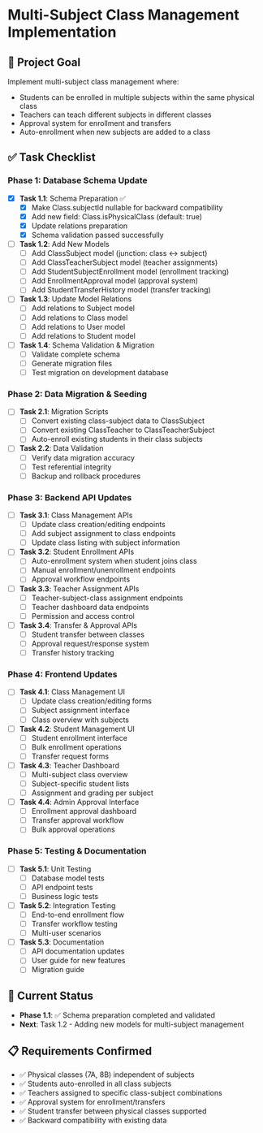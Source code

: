 # Multi-Subject Class Management Implementation

## 🎯 **Project Goal**
Implement multi-subject class management where:
- Students can be enrolled in multiple subjects within the same physical class
- Teachers can teach different subjects in different classes
- Approval system for enrollment and transfers
- Auto-enrollment when new subjects are added to a class

## ✅ **Task Checklist**

### **Phase 1: Database Schema Update**
- [x] **Task 1.1**: Schema Preparation ✅
  - [x] Make Class.subjectId nullable for backward compatibility
  - [x] Add new field: Class.isPhysicalClass (default: true) 
  - [x] Update relations preparation
  - [x] Schema validation passed successfully

- [ ] **Task 1.2**: Add New Models
  - [ ] Add ClassSubject model (junction: class ↔ subject)
  - [ ] Add ClassTeacherSubject model (teacher assignments)
  - [ ] Add StudentSubjectEnrollment model (enrollment tracking)
  - [ ] Add EnrollmentApproval model (approval system)
  - [ ] Add StudentTransferHistory model (transfer tracking)

- [ ] **Task 1.3**: Update Model Relations
  - [ ] Add relations to Subject model
  - [ ] Add relations to Class model
  - [ ] Add relations to User model
  - [ ] Add relations to Student model

- [ ] **Task 1.4**: Schema Validation & Migration
  - [ ] Validate complete schema
  - [ ] Generate migration files
  - [ ] Test migration on development database

### **Phase 2: Data Migration & Seeding**
- [ ] **Task 2.1**: Migration Scripts
  - [ ] Convert existing class-subject data to ClassSubject
  - [ ] Convert existing ClassTeacher to ClassTeacherSubject
  - [ ] Auto-enroll existing students in their class subjects

- [ ] **Task 2.2**: Data Validation
  - [ ] Verify data migration accuracy
  - [ ] Test referential integrity
  - [ ] Backup and rollback procedures

### **Phase 3: Backend API Updates**
- [ ] **Task 3.1**: Class Management APIs
  - [ ] Update class creation/editing endpoints
  - [ ] Add subject assignment to class endpoints
  - [ ] Update class listing with subject information

- [ ] **Task 3.2**: Student Enrollment APIs
  - [ ] Auto-enrollment system when student joins class
  - [ ] Manual enrollment/unenrollment endpoints
  - [ ] Approval workflow endpoints

- [ ] **Task 3.3**: Teacher Assignment APIs
  - [ ] Teacher-subject-class assignment endpoints
  - [ ] Teacher dashboard data endpoints
  - [ ] Permission and access control

- [ ] **Task 3.4**: Transfer & Approval APIs
  - [ ] Student transfer between classes
  - [ ] Approval request/response system
  - [ ] Transfer history tracking

### **Phase 4: Frontend Updates**
- [ ] **Task 4.1**: Class Management UI
  - [ ] Update class creation/editing forms
  - [ ] Subject assignment interface
  - [ ] Class overview with subjects

- [ ] **Task 4.2**: Student Management UI
  - [ ] Student enrollment interface
  - [ ] Bulk enrollment operations
  - [ ] Transfer request forms

- [ ] **Task 4.3**: Teacher Dashboard
  - [ ] Multi-subject class overview
  - [ ] Subject-specific student lists
  - [ ] Assignment and grading per subject

- [ ] **Task 4.4**: Admin Approval Interface
  - [ ] Enrollment approval dashboard
  - [ ] Transfer approval workflow
  - [ ] Bulk approval operations

### **Phase 5: Testing & Documentation**
- [ ] **Task 5.1**: Unit Testing
  - [ ] Database model tests
  - [ ] API endpoint tests
  - [ ] Business logic tests

- [ ] **Task 5.2**: Integration Testing
  - [ ] End-to-end enrollment flow
  - [ ] Transfer workflow testing
  - [ ] Multi-user scenarios

- [ ] **Task 5.3**: Documentation
  - [ ] API documentation updates
  - [ ] User guide for new features
  - [ ] Migration guide

## 🚧 **Current Status**
- **Phase 1.1**: ✅ Schema preparation completed and validated
- **Next**: Task 1.2 - Adding new models for multi-subject management

## 📋 **Requirements Confirmed**
- ✅ Physical classes (7A, 8B) independent of subjects
- ✅ Students auto-enrolled in all class subjects
- ✅ Teachers assigned to specific class-subject combinations
- ✅ Approval system for enrollment/transfers
- ✅ Student transfer between physical classes supported
- ✅ Backward compatibility with existing data
